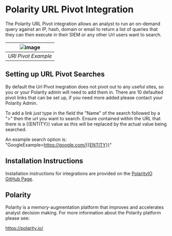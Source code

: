 # Polarity URL Pivot Integration

The Polarity URL Pivot integration allows an analyst to run an on-demand query against an IP, hash, domain or email to return a list of queries that they can then execute in their SIEM or any other Url users want to search. 

| ![image](https://user-images.githubusercontent.com/22529325/83915919-31003a00-a742-11ea-8d70-bb75aa7e5dc9.png) |
|---|
|*URl Pivot Example* |

## Setting up URL Pivot Searches
By default the Url Pivot inegration does not pivot out to any useful sites, so you or your Polarity admin will need to add them in. There are 10 defaulted pivot links that can be set up, if you need more added please contact your Polarity Admin. 

To add a link just type in the field the "Name" of the search followed by a ">" then the url you want to search. Ensure contained within the URL that there is a {{ENTITY}} value as this will be replaced by the actual value being searched. 

An example search option is: "GoogleExample>https://google.com/{{ENTITY}}"



## Installation Instructions

Installation instructions for integrations are provided on the [PolarityIO GitHub Page](https://polarityio.github.io/).

## Polarity

Polarity is a memory-augmentation platform that improves and accelerates analyst decision making.  For more information about the Polarity platform please see:

https://polarity.io/
